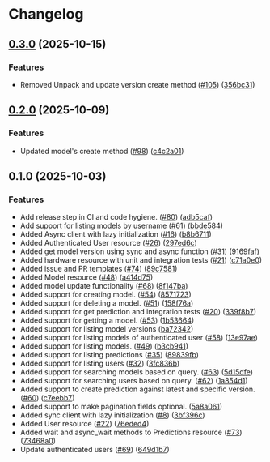 # Changelog

## [0.3.0](https://github.com/wriftai/wriftai-python/compare/v0.2.0...v0.3.0) (2025-10-15)


### Features

* Removed Unpack and update version create method ([#105](https://github.com/wriftai/wriftai-python/issues/105)) ([356bc31](https://github.com/wriftai/wriftai-python/commit/356bc315f0688eefa5d4bdb98cb9fb03bc988a73))

## [0.2.0](https://github.com/wriftai/wriftai-python/compare/v0.1.0...v0.2.0) (2025-10-09)


### Features

* Updated model's create method ([#98](https://github.com/wriftai/wriftai-python/issues/98)) ([c4c2a01](https://github.com/wriftai/wriftai-python/commit/c4c2a01a8ebc96ab32f4667c28f10ee32d8cc088))

## 0.1.0 (2025-10-03)


### Features

* Add release step in CI and code hygiene. ([#80](https://github.com/wriftai/wriftai-python/issues/80)) ([adb5caf](https://github.com/wriftai/wriftai-python/commit/adb5caf5316d094257b792b2156327f7272f2df5))
* Add support for listing models by username ([#61](https://github.com/wriftai/wriftai-python/issues/61)) ([bbde584](https://github.com/wriftai/wriftai-python/commit/bbde584983792155db64891def0534e5c11acb82))
* Added Async client with lazy initialization ([#16](https://github.com/wriftai/wriftai-python/issues/16)) ([b8b6711](https://github.com/wriftai/wriftai-python/commit/b8b67112fa4cefe938960c4d39af99fcacfbb367))
* Added Authenticated User resource ([#26](https://github.com/wriftai/wriftai-python/issues/26)) ([297ed6c](https://github.com/wriftai/wriftai-python/commit/297ed6c7ed284b9151ebe5e4e2fd0fdc0e41cb4a))
* Added get model version using sync and async function ([#31](https://github.com/wriftai/wriftai-python/issues/31)) ([9169faf](https://github.com/wriftai/wriftai-python/commit/9169faff78019fd446a464f4f2f95493b5a4cb0e))
* Added hardware resource with unit and integration tests ([#21](https://github.com/wriftai/wriftai-python/issues/21)) ([c71a0e0](https://github.com/wriftai/wriftai-python/commit/c71a0e0d8ca201db3b4d6db275d5b6dd7185b39d))
* Added issue and PR templates ([#74](https://github.com/wriftai/wriftai-python/issues/74)) ([89c7581](https://github.com/wriftai/wriftai-python/commit/89c7581e0a0ff79848472648d14e4e79c928ff6f))
* Added Model resource ([#48](https://github.com/wriftai/wriftai-python/issues/48)) ([a414d75](https://github.com/wriftai/wriftai-python/commit/a414d75de8ed0891ad345dbd75906b3eecfdf977))
* Added model update functionality ([#68](https://github.com/wriftai/wriftai-python/issues/68)) ([8f147ba](https://github.com/wriftai/wriftai-python/commit/8f147ba63a1998a5328bc0a08c6cae8ba6259103))
* Added support for creating model. ([#54](https://github.com/wriftai/wriftai-python/issues/54)) ([8571723](https://github.com/wriftai/wriftai-python/commit/8571723640a0eb2c4e963a83a8f8e5bd29aa2bfb))
* Added support for deleting a model. ([#51](https://github.com/wriftai/wriftai-python/issues/51)) ([158f76a](https://github.com/wriftai/wriftai-python/commit/158f76a52ce153b71af20fa5e0c655ab06165891))
* Added support for get prediction and integration tests ([#20](https://github.com/wriftai/wriftai-python/issues/20)) ([339f8b7](https://github.com/wriftai/wriftai-python/commit/339f8b79dad3454ccadedff07b775e866c62ae5e))
* Added support for getting a model. ([#53](https://github.com/wriftai/wriftai-python/issues/53)) ([1b53664](https://github.com/wriftai/wriftai-python/commit/1b536642b207b720b85eb68958e3fd5ce9a00226))
* Added support for listing model versions ([ba72342](https://github.com/wriftai/wriftai-python/commit/ba72342a66aef4d3b547443cca1d22e29d7cee27))
* Added support for listing models of authenticated user ([#58](https://github.com/wriftai/wriftai-python/issues/58)) ([13e97ae](https://github.com/wriftai/wriftai-python/commit/13e97aef810a3c8c570823f64d92cfcf48351e4a))
* Added support for listing models. ([#49](https://github.com/wriftai/wriftai-python/issues/49)) ([b3cb941](https://github.com/wriftai/wriftai-python/commit/b3cb94127cc12efecba997b5d06f641b8ef3ceb0))
* Added support for listing predictions ([#35](https://github.com/wriftai/wriftai-python/issues/35)) ([89839fb](https://github.com/wriftai/wriftai-python/commit/89839fbea376219ff5755984587754d8239c44ec))
* Added support for listing users ([#32](https://github.com/wriftai/wriftai-python/issues/32)) ([3fc836b](https://github.com/wriftai/wriftai-python/commit/3fc836bee1b92e7c2ba266c5d5f5804d82a50ae3))
* Added support for searching models based on query. ([#63](https://github.com/wriftai/wriftai-python/issues/63)) ([5d15dfe](https://github.com/wriftai/wriftai-python/commit/5d15dfe6ddba1fee365449820d65dd2031e41111))
* Added support for searching users based on query. ([#62](https://github.com/wriftai/wriftai-python/issues/62)) ([1a854d1](https://github.com/wriftai/wriftai-python/commit/1a854d1b99d67da50729980f0b43c34931d34ea5))
* Added support to create prediction against latest and specific version. ([#60](https://github.com/wriftai/wriftai-python/issues/60)) ([c7eebb7](https://github.com/wriftai/wriftai-python/commit/c7eebb74038765d7afc5a79e21b40f5d36e9fbb5))
* Added support to make pagination fields optional. ([5a8a061](https://github.com/wriftai/wriftai-python/commit/5a8a061c9c1c0846c52c6e3fe72883292f88fc99))
* Added sync client with lazy initialization ([#8](https://github.com/wriftai/wriftai-python/issues/8)) ([3bf396c](https://github.com/wriftai/wriftai-python/commit/3bf396ce4f62301c078e86e057510230cc83af47))
* Added User resource ([#22](https://github.com/wriftai/wriftai-python/issues/22)) ([76eded4](https://github.com/wriftai/wriftai-python/commit/76eded46a91f118cc8ad4fe51369478097c4d3aa))
* Added wait and async_wait methods to Predictions resource ([#73](https://github.com/wriftai/wriftai-python/issues/73)) ([73468a0](https://github.com/wriftai/wriftai-python/commit/73468a0db34c95cc49fec4041cbd91a073846782))
* Update authenticated users ([#69](https://github.com/wriftai/wriftai-python/issues/69)) ([649d1b7](https://github.com/wriftai/wriftai-python/commit/649d1b7144d90072790efb3a86a01f5f92148858))
